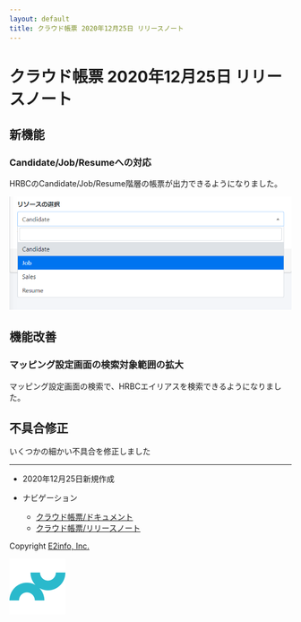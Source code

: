 ```yaml
---
layout: default
title: クラウド帳票 2020年12月25日 リリースノート
---
```


# クラウド帳票 2020年12月25日 リリースノート

## 新機能

### Candidate/Job/Resumeへの対応

HRBCのCandidate/Job/Resume階層の帳票が出力できるようになりました。

![Candidate/Job/Resumeへの対応](images/release20201225_1_1.png)

## 機能改善

### マッピング設定画面の検索対象範囲の拡大

マッピング設定画面の検索で、HRBCエイリアスを検索できるようになりました。

## 不具合修正

いくつかの細かい不具合を修正しました

-----
* 2020年12月25日新規作成

* ナビゲーション
    * [クラウド帳票/ドキュメント](../)
    * [クラウド帳票/リリースノート](../release-notes.md)

Copyright [E2info, Inc.](https://www.e2info.co.jp/)

![イーツー・インフォロゴ](https://raw.githubusercontent.com/e2info/e2info-warehouse/master/images/logo/logo100x100_transparent.png)

